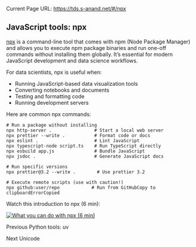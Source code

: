 Current Page URL: https://tds.s-anand.net/#/npx

## JavaScript tools: npx

[npx](https://docs.npmjs.com/cli/v8/commands/npx) is a command-line tool that
comes with npm (Node Package Manager) and allows you to execute npm package
binaries and run one-off commands without installing them globally. It’s
essential for modern JavaScript development and data science workflows.

For data scientists, npx is useful when:

  * Running JavaScript-based data visualization tools
  * Converting notebooks and documents
  * Testing and formatting code
  * Running development servers

Here are common npx commands:

    
    
    # Run a package without installing
    npx http-server .                # Start a local web server
    npx prettier --write .           # Format code or docs
    npx eslint .                     # Lint JavaScript
    npx typescript-node script.ts    # Run TypeScript directly
    npx esbuild app.js               # Bundle JavaScript
    npx jsdoc .                      # Generate JavaScript docs
    
    # Run specific versions
    npx prettier@3.2 --write .        # Use prettier 3.2
    
    # Execute remote scripts (use with caution!)
    npx github:user/repo            # Run from GitHubCopy to clipboardErrorCopied

Watch this introduction to npx (6 min):

[![What you can do with npx \(6
min\)](https://i.ytimg.com/vi_webp/55WaAoZV_tQ/sddefault.webp)](https://youtu.be/55WaAoZV_tQ)

Previous Python tools: uv

Next Unicode

